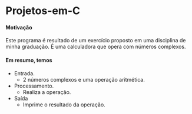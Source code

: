  # Projetos-em-C
 
 #### Motivação
Este programa é resultado de um exercício proposto em uma disciplina de minha graduação. É uma calculadora que opera com números complexos.
#### Em resumo, temos
 - Entrada.
      - 2 números complexos e uma operação aritmética.
 - Processamento.
      - Realiza a operação.
 - Saída
      - Imprime o resultado da operação.

